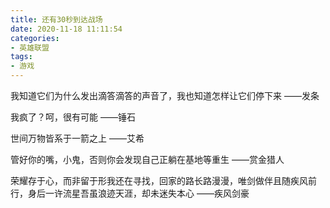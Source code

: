 ```yaml
---
title: 还有30秒到达战场
date: 2020-11-18 11:11:54
categories:
- 英雄联盟
tags:
- 游戏
---
```

我知道它们为什么发出滴答滴答的声音了，我也知道怎样让它们停下来 ——发条
<!--more-->

我疯了？呵，很有可能 ——锤石

世间万物皆系于一箭之上 ——艾希

管好你的嘴，小鬼，否则你会发现自己正躺在基地等重生 ——赏金猎人

荣耀存于心，而非留于形我还在寻找，回家的路长路漫漫，唯剑做伴且随疾风前行，身后一许流星吾虽浪迹天涯，却未迷失本心 ——疾风剑豪
